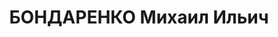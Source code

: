 ---
title: БОНДАРЕНКО Михаил Ильич
description: '(26.8.1903, Елизаветград Херсонской губернии — 10.2.1938, Москва),

  — партийный и государственный деятель.

  Сын кузнеца.

  С 1917 работал учеником молотобойца, токарем на заводе Эльворти.

  В 1919—22 заведующий культотделом завкома.

  В янв. 1925 вступил в РКП(б).

  С 1925 заведующий отделом агитации и пропаганды комитета КП(б) Украины завода «Красная
  Звезда» (бывший Эльворти).

  С 1926 заведующий отделом Исполкома Зиновьевского окружного совета.

  С 1927 секретарь Компанеевского райкома КП(б) Украины.

  С 1929 заведующий Отделом культуры Зиновьевского окружного Совета профсоюзов, в
  1930 редактор окружной газеты.

  С 1930 заведующий Культурно-пропагандистским отделом Зиновьевского горкома партии,
  с 1931 заместитель заведующего, заведующий Отделом агитации и массовых кампаний
  Закавказского крайкома партии.

  С 1933 заведующий Орготделом Бакинского горкома, с 1934 1-й секретарь Азизбековского
  горкома, с 1935 — Шаумяновского райкома КП(б) Азербайджана.

  С 4.12.1936 2-й секретарь Харьковского горкома, в июле—авг. 1937 — обкома КП(б)
  Украины.

  В авг. 1937 1-й секретарь Винницкого обкома партии.

  С 30.8.1937 член Политбюро ЦК КП(б) Украины и председатель СНК Украинской ССР.

  13.10.1937 арестован.

  8.2.1938 приговорен Военной коллегией Верховного суда СССР к смертной казни. Расстрелян.

  14.4.1956 реабилитирован.'
---